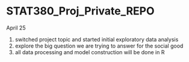 # STAT380_Proj_Private_REPO

April 25
1. switched project topic and started initial exploratory data analysis
2. explore the big question we are trying to answer for the social good
3. all data processing and model construction will be done in R
